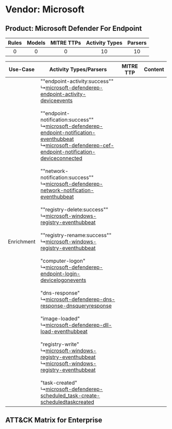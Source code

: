Vendor: Microsoft
=================
Product: Microsoft Defender For Endpoint
----------------------------------------
| Rules | Models | MITRE TTPs | Activity Types | Parsers |
|:-----:|:------:|:----------:|:--------------:|:-------:|
|   0   |   0    |     0      |       10       |   10    |

|  Use-Case  | Activity Types/Parsers    | MITRE TTP | Content    |
|:----------:| ---- | --------- | ---- |
| Enrichment |  ""endpoint-activity:success""<br> ↳[microsoft-defenderep-endpoint-activity-deviceevents](Ps/pC_microsoftdefenderependpointactivitydeviceevents.md)<br><br> ""endpoint-notification:success""<br> ↳[microsoft-defenderep-endpoint-notification-eventhubbeat](Ps/pC_microsoftdefenderependpointnotificationeventhubbeat.md)<br> ↳[microsoft-defenderep-cef-endpoint-notification-deviceconnected](Ps/pC_microsoftdefenderepcefendpointnotificationdeviceconnected.md)<br><br> ""network-notification:success""<br> ↳[microsoft-defenderep-network-notification-eventhubbeat](Ps/pC_microsoftdefenderepnetworknotificationeventhubbeat.md)<br><br> ""registry-delete:success""<br> ↳[microsoft-windows-registry-eventhubbeat](Ps/pC_microsoftwindowsregistryeventhubbeat.md)<br><br> ""registry-rename:success""<br> ↳[microsoft-windows-registry-eventhubbeat](Ps/pC_microsoftwindowsregistryeventhubbeat.md)<br><br> "computer-logon"<br> ↳[microsoft-defenderep-endpoint-login-devicelogonevents](Ps/pC_microsoftdefenderependpointlogindevicelogonevents.md)<br><br> "dns-response"<br> ↳[microsoft-defenderep-dns-response-dnsqueryresponse](Ps/pC_microsoftdefenderepdnsresponsednsqueryresponse.md)<br><br> "image-loaded"<br> ↳[microsoft-defenderep-dll-load-eventhubbeat](Ps/pC_microsoftdefenderepdllloadeventhubbeat.md)<br><br> "registry-write"<br> ↳[microsoft-windows-registry-eventhubbeat](Ps/pC_microsoftwindowsregistryeventhubbeat.md)<br> ↳[microsoft-windows-registry-eventhubbeat](Ps/pC_microsoftwindowsregistryeventhubbeat.md)<br><br> "task-created"<br> ↳[microsoft-defenderep-scheduled_task-create-scheduledtaskcreated](Ps/pC_microsoftdefenderepscheduled_taskcreatescheduledtaskcreated.md)<br> |    | [](RM/r_m_microsoft_microsoft_defender_for_endpoint_Enrichment.md) |

ATT&CK Matrix for Enterprise
----------------------------
